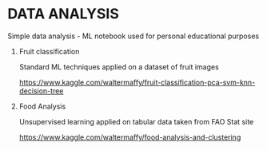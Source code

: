 # DATA ANALYSIS
Simple data analysis - ML notebook used for personal educational purposes

1) Fruit classification

   Standard ML techniques applied on a dataset of fruit images
   
   https://www.kaggle.com/waltermaffy/fruit-classification-pca-svm-knn-decision-tree

2) Food Analysis

   Unsupervised learning applied on tabular data taken from FAO Stat site

   https://www.kaggle.com/waltermaffy/food-analysis-and-clustering
